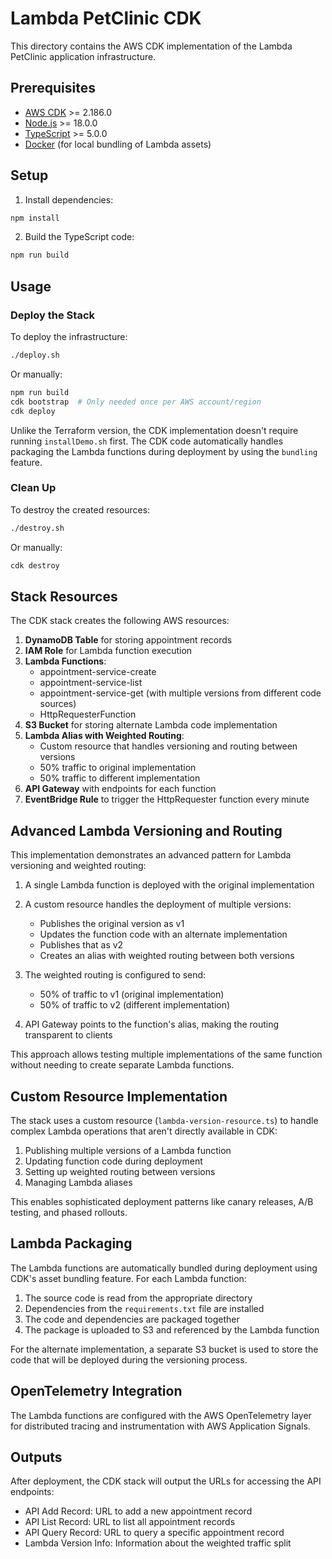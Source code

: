 # Lambda PetClinic CDK

This directory contains the AWS CDK implementation of the Lambda PetClinic application infrastructure.

## Prerequisites

- [AWS CDK](https://docs.aws.amazon.com/cdk/latest/guide/getting_started.html) >= 2.186.0
- [Node.js](https://nodejs.org/en/download/) >= 18.0.0
- [TypeScript](https://www.typescriptlang.org/download) >= 5.0.0
- [Docker](https://www.docker.com/get-started) (for local bundling of Lambda assets)

## Setup

1. Install dependencies:

```bash
npm install
```

2. Build the TypeScript code:

```bash
npm run build
```

## Usage

### Deploy the Stack

To deploy the infrastructure:

```bash
./deploy.sh
```

Or manually:

```bash
npm run build
cdk bootstrap  # Only needed once per AWS account/region
cdk deploy
```

Unlike the Terraform version, the CDK implementation doesn't require running `installDemo.sh` first. The CDK code automatically handles packaging the Lambda functions during deployment by using the `bundling` feature.

### Clean Up

To destroy the created resources:

```bash
./destroy.sh
```

Or manually:

```bash
cdk destroy
```

## Stack Resources

The CDK stack creates the following AWS resources:

1. **DynamoDB Table** for storing appointment records
2. **IAM Role** for Lambda function execution
3. **Lambda Functions**:
   - appointment-service-create
   - appointment-service-list
   - appointment-service-get (with multiple versions from different code sources)
   - HttpRequesterFunction
4. **S3 Bucket** for storing alternate Lambda code implementation
5. **Lambda Alias with Weighted Routing**:
   - Custom resource that handles versioning and routing between versions
   - 50% traffic to original implementation
   - 50% traffic to different implementation
6. **API Gateway** with endpoints for each function
7. **EventBridge Rule** to trigger the HttpRequester function every minute

## Advanced Lambda Versioning and Routing

This implementation demonstrates an advanced pattern for Lambda versioning and weighted routing:

1. A single Lambda function is deployed with the original implementation
2. A custom resource handles the deployment of multiple versions:
   - Publishes the original version as v1
   - Updates the function code with an alternate implementation
   - Publishes that as v2
   - Creates an alias with weighted routing between both versions

3. The weighted routing is configured to send:
   - 50% of traffic to v1 (original implementation)
   - 50% of traffic to v2 (different implementation)

4. API Gateway points to the function's alias, making the routing transparent to clients

This approach allows testing multiple implementations of the same function without needing to create separate Lambda functions.

## Custom Resource Implementation

The stack uses a custom resource (`lambda-version-resource.ts`) to handle complex Lambda operations that aren't directly available in CDK:

1. Publishing multiple versions of a Lambda function
2. Updating function code during deployment 
3. Setting up weighted routing between versions
4. Managing Lambda aliases

This enables sophisticated deployment patterns like canary releases, A/B testing, and phased rollouts.

## Lambda Packaging

The Lambda functions are automatically bundled during deployment using CDK's asset bundling feature. For each Lambda function:

1. The source code is read from the appropriate directory
2. Dependencies from the `requirements.txt` file are installed
3. The code and dependencies are packaged together
4. The package is uploaded to S3 and referenced by the Lambda function

For the alternate implementation, a separate S3 bucket is used to store the code that will be deployed during the versioning process.

## OpenTelemetry Integration

The Lambda functions are configured with the AWS OpenTelemetry layer for distributed tracing and instrumentation with AWS Application Signals.

## Outputs

After deployment, the CDK stack will output the URLs for accessing the API endpoints:

- API Add Record: URL to add a new appointment record
- API List Record: URL to list all appointment records
- API Query Record: URL to query a specific appointment record
- Lambda Version Info: Information about the weighted traffic split